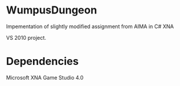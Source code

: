 WumpusDungeon
=============

Impementation of slightly modified assignment from AIMA in C# XNA

VS 2010 project.

Dependencies
============
Microsoft XNA Game Studio 4.0 
